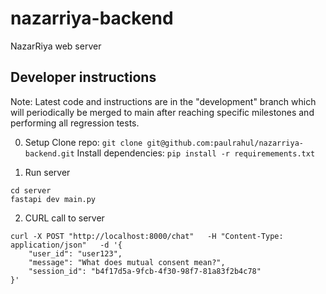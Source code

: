 # nazarriya-backend
NazarRiya web server


## Developer instructions
Note: Latest code and instructions are in the "development" branch which will
      periodically be merged to main after reaching specific milestones and
      performing all regression tests.

0. Setup
Clone repo: `git clone git@github.com:paulrahul/nazarriya-backend.git`
Install dependencies: `pip install -r requiremements.txt`

1. Run server
```
cd server
fastapi dev main.py
```

2. CURL call to server
```
curl -X POST "http://localhost:8000/chat"   -H "Content-Type: application/json"   -d '{
    "user_id": "user123",
    "message": "What does mutual consent mean?",
    "session_id": "b4f17d5a-9fcb-4f30-98f7-81a83f2b4c78"
}'
```
